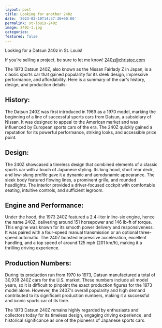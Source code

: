 ```yaml
---
layout: post
title: Looking for another 240z
date: '2023-03-10T14:37:30+00:00'
permalink: st-louis-240z
image: 240z-1.jpg
categories: 
featured: false
---
```

Looking for a Datsun 240z in St. Louis!

If you're selling a project, be sure to let me know! [240z@christoc.com](mailto:240z@christoc.com)

The 1973 Datsun 240Z, also known as the Nissan Fairlady Z in Japan, is a classic sports car that gained popularity for its sleek design, impressive performance, and affordability. Here is a summary of the car's history, design, and production details:

## History:
The Datsun 240Z was first introduced in 1969 as a 1970 model, marking the beginning of a line of successful sports cars from Datsun, a subsidiary of Nissan. It was designed to appeal to the American market and was influenced by European sports cars of the era. The 240Z quickly gained a reputation for its powerful performance, striking looks, and accessible price point.

## Design:
The 240Z showcased a timeless design that combined elements of a classic sports car with a touch of Japanese styling. Its long hood, short rear deck, and low-slung profile gave it a dynamic and aerodynamic appearance. The sleek body featured flowing lines, a prominent grille, and rounded headlights. The interior provided a driver-focused cockpit with comfortable seating, intuitive controls, and sufficient legroom.

## Engine and Performance:
Under the hood, the 1973 240Z featured a 2.4-liter inline-six engine, hence the name 240Z, delivering around 151 horsepower and 146 lb-ft of torque. This engine was known for its smooth power delivery and responsiveness. It was paired with a four-speed manual transmission or an optional three-speed automatic. The 240Z boasted impressive acceleration, excellent handling, and a top speed of around 125 mph (201 km/h), making it a thrilling driving experience.

## Production Numbers:
During its production run from 1970 to 1973, Datsun manufactured a total of 30,938 240Z cars for the U.S. market. These numbers include all model years, so it is difficult to pinpoint the exact production figures for the 1973 model alone. However, the 240Z's overall popularity and high demand contributed to its significant production numbers, making it a successful and iconic sports car of its time.

The 1973 Datsun 240Z remains highly regarded by enthusiasts and collectors today for its timeless design, engaging driving experience, and historical significance as one of the pioneers of Japanese sports cars.





